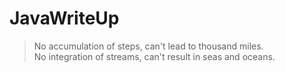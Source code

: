 # JavaWriteUp

> No accumulation of steps, can't lead to thousand miles.  
> No integration of streams, can't result in seas and oceans.  



